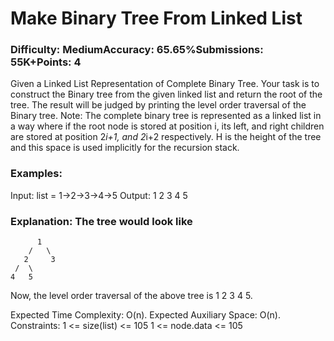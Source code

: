 # Make Binary Tree From Linked List
### Difficulty: MediumAccuracy: 65.65%Submissions: 55K+Points: 4

Given a Linked List Representation of Complete Binary Tree. Your task is to construct the Binary tree from the given linked list and return the root of the tree.
The result will be judged by printing the level order traversal of the Binary tree. 
Note: The complete binary tree is represented as a linked list in a way where if the root node is stored at position i, its left, and right children are stored at position 2*i+1, and 2*i+2 respectively. H is the height of the tree and this space is used implicitly for the recursion stack.

### Examples:

Input: list = 1->2->3->4->5
Output: 1 2 3 4 5

### Explanation: The tree would look like
```
      1
    /   \
   2     3
 /  \
4   5
```
Now, the level order traversal of
the above tree is 1 2 3 4 5.

Expected Time Complexity: O(n).
Expected Auxiliary Space: O(n).
Constraints:
1 <= size(list) <= 105
1 <= node.data <= 105
